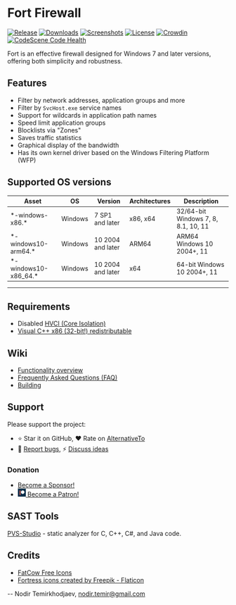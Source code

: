 # Fort Firewall

[![Release](https://img.shields.io/github/release/tnodir/fort.svg)](https://github.com/tnodir/fort/releases/latest)
[![Downloads](https://img.shields.io/github/downloads/tnodir/fort/total.svg?maxAge=86400)](https://github.com/tnodir/fort/releases)
[![Screenshots](https://img.shields.io/static/v1.svg?label=screenshots&message=11&color=yellow&logo=imgur)](https://imgur.com/a/fZbAbfy)
[![License](https://img.shields.io/static/v1.svg?label=license&message=GPL-v3&color=orange&logo=gnu)](https://www.gnu.org/licenses/gpl-3.0)
[![Crowdin](https://badges.crowdin.net/fort-firewall/localized.svg)](https://crowdin.com/project/fort-firewall)
[![CodeScene Code Health](https://codescene.io/projects/5344/status-badges/code-health)](https://codescene.io/projects/5344)

Fort is an effective firewall designed for Windows 7 and later versions, offering both simplicity and robustness.

## Features

  - Filter by network addresses, application groups and more
  - Filter by `SvcHost.exe` service names
  - Support for wildcards in application path names
  - Speed limit application groups
  - Blocklists via "Zones"
  - Saves traffic statistics
  - Graphical display of the bandwidth
  - Has its own kernel driver based on the Windows Filtering Platform (WFP)

## Supported OS versions

 Asset                  | OS      | Version           | Architectures | Description
------------------------|---------|-------------------|---------------|---------------------------------------
 \*-windows-x86.\*      | Windows | 7 SP1 and later   | x86, x64      | 32/64-bit Windows 7, 8, 8.1, 10, 11
 \*-windows10-arm64.\*  | Windows | 10 2004 and later | ARM64         | ARM64 Windows 10 2004+, 11
 \*-windows10-x86_64.\* | Windows | 10 2004 and later | x64           | 64-bit Windows 10 2004+, 11

-----

## Requirements

  - Disabled [HVCI (Core Isolation)](https://github.com/tnodir/fort/discussions/40)
  - [Visual C++ x86 (32-bit!) redistributable](https://aka.ms/vs/17/release/vc_redist.x86.exe)

## Wiki

  - [Functionality overview](https://github.com/tnodir/fort/wiki/Functionality-overview)
  - [Frequently Asked Questions (FAQ)](https://github.com/tnodir/fort/wiki/FAQ)
  - [Building](https://github.com/tnodir/fort/wiki/Building)

## Support

Please support the project:

  - ⭐ Star it on GitHub, ❤ Rate on [AlternativeTo](https://alternativeto.net/software/fort-firewall/about/)
  - 🐞 [Report bugs](https://github.com/tnodir/fort/issues), ⚡ [Discuss ideas](https://github.com/tnodir/fort/discussions)

### Donation

  - [Become a Sponsor!](https://github.com/sponsors/tnodir)
  - [<img src="https://github.com/edent/SuperTinyIcons/blob/master/images/svg/patreon.svg" width="18" height="18"> Become a Patron!](https://www.patreon.com/bePatron?u=9349286)

## SAST Tools

[PVS-Studio](https://pvs-studio.com/en/pvs-studio/?utm_source=github&utm_medium=organic&utm_campaign=open_source) - static analyzer for C, C++, C#, and Java code.

## Credits

  - [FatCow Free Icons](http://www.fatcow.com/free-icons)
  - [Fortress icons created by Freepik - Flaticon](https://www.flaticon.com/free-icons/fortress)

--
Nodir Temirkhodjaev, <nodir.temir@gmail.com>
